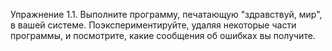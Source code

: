 Упражнение 1.1. Выполните программу, печатающую "здравствуй, мир", в вашей системе.
Поэкспериментируйте, удаляя некоторые части программы, и посмотрите, какие сообщения об ошибках вы
получите.